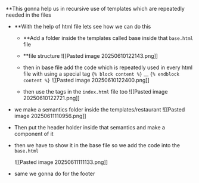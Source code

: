 
**This gonna help us in recursive use of templates which are repeatedly needed in the files

- **With the help of html file lets see how we can do this
	- **Add a folder inside the templates called base inside that `base.html` file
	- **file structure
		![[Pasted image 20250610122143.png]]
	- then in base file add the code which is repeatedly used in every html file with using a special tag 
	  `{% block content %}` __ `{% endblock content %}`
		![[Pasted image 20250610122400.png]]
		
	- then use the tags in the `index.html` file too 
		![[Pasted image 20250610122721.png]]
- we make a semantics folder inside the templates/restaurant
	![[Pasted image 20250611110956.png]]
	
- Then put the header holder inside that semantics and make a component of it 
- then we have to show it in the base file so we add the code into the `base.html`

	![[Pasted image 20250611111133.png]]
- same we gonna do for the footer